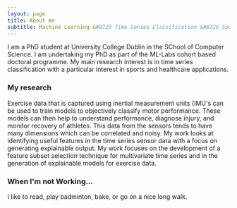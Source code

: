 ```yaml
---
layout: page
title: About me
subtitle: Machine Learning &#8729 Time Series Classification &#8729 Sports Analytics
---
```


I am a PhD student at University College Dublin in the SChool of Computer Science. I am undertaking my PhD as part of the ML-Labs cohort based doctoral programme. My main research interest is in time series classification with a particular interest in sports and healthcare applications. 

### My research
Exercise data that is captured using inertial measurement units (IMU's can be used to train models to objectively classify motor performance. These models can then help to understand performance, diagnose injury, and monitor recovery of athletes. This data from the sensors tends to have many dimensions which can be correlated and noisy. My work looks at identifying useful features in the time series sensor data with a focus on generating explainable output. My work focuses on the development of a feature subset selection technique for multivariate time series and in the generation of explainable models for exercise data.

### When I'm not Working...
I like to read, play badminton, bake, or go on a nice long walk. 


